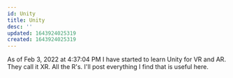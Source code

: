 ```yaml
---
id: Unity
title: Unity
desc: ''
updated: 1643924025319
created: 1643924025319
---
```


As of Feb 3, 2022 at 4:37:04 PM I have started to learn Unity for VR and AR. They call it XR. All the R's.
I'll post everything I find that is useful here. 